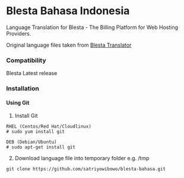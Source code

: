 # Blesta Bahasa Indonesia

Language Translation for Blesta - The Billing Platform for Web Hosting Providers.

Original language files taken from [Blesta Translator](https://translate.blesta.com/)
### Compatibility
Blesta Latest release

### Installation
#### Using Git
1. Install Git
```
RHEL (Centos/Red Hat/Cloudlinux)
# sudo yum install git

DEB (Debian/Ubuntu)
# sudo apt-get install git
```

2. Download language file into temporary folder e.g. /tmp
```
git clone https://github.com/satriyowibowo/blesta-bahasa.git
```


